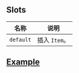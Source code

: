 ## Slots

| 名称		| 说明			|
| ---		| ---			|
| `default`	| 插入 `Item`。	|

## [Example](http://localhost/demo/list)